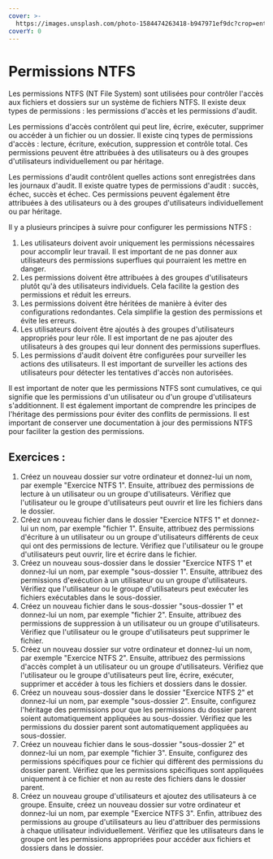 ```yaml
---
cover: >-
  https://images.unsplash.com/photo-1584474263418-b947971ef9dc?crop=entropy&cs=tinysrgb&fm=jpg&ixid=MnwxOTcwMjR8MHwxfHNlYXJjaHw4fHxyZXN0cmljdGlvbnxlbnwwfHx8fDE2NzQ4MzgxNjA&ixlib=rb-4.0.3&q=80
coverY: 0
---
```


# Permissions NTFS

Les permissions NTFS (NT File System) sont utilisées pour contrôler l'accès aux fichiers et dossiers sur un système de fichiers NTFS. Il existe deux types de permissions : les permissions d'accès et les permissions d'audit.

Les permissions d'accès contrôlent qui peut lire, écrire, exécuter, supprimer ou accéder à un fichier ou un dossier. Il existe cinq types de permissions d'accès : lecture, écriture, exécution, suppression et contrôle total. Ces permissions peuvent être attribuées à des utilisateurs ou à des groupes d'utilisateurs individuellement ou par héritage.

Les permissions d'audit contrôlent quelles actions sont enregistrées dans les journaux d'audit. Il existe quatre types de permissions d'audit : succès, échec, succès et échec. Ces permissions peuvent également être attribuées à des utilisateurs ou à des groupes d'utilisateurs individuellement ou par héritage.

Il y a plusieurs principes à suivre pour configurer les permissions NTFS :

1. Les utilisateurs doivent avoir uniquement les permissions nécessaires pour accomplir leur travail. Il est important de ne pas donner aux utilisateurs des permissions superflues qui pourraient les mettre en danger.
2. Les permissions doivent être attribuées à des groupes d'utilisateurs plutôt qu'à des utilisateurs individuels. Cela facilite la gestion des permissions et réduit les erreurs.
3. Les permissions doivent être héritées de manière à éviter des configurations redondantes. Cela simplifie la gestion des permissions et évite les erreurs.
4. Les utilisateurs doivent être ajoutés à des groupes d'utilisateurs appropriés pour leur rôle. Il est important de ne pas ajouter des utilisateurs à des groupes qui leur donnent des permissions superflues.
5. Les permissions d'audit doivent être configurées pour surveiller les actions des utilisateurs. Il est important de surveiller les actions des utilisateurs pour détecter les tentatives d'accès non autorisées.

Il est important de noter que les permissions NTFS sont cumulatives, ce qui signifie que les permissions d'un utilisateur ou d'un groupe d'utilisateurs s'additionnent. Il est également important de comprendre les principes de l'héritage des permissions pour éviter des conflits de permissions. Il est important de conserver une documentation à jour des permissions NTFS pour faciliter la gestion des permissions.

## Exercices :&#x20;

1. Créez un nouveau dossier sur votre ordinateur et donnez-lui un nom, par exemple "Exercice NTFS 1". Ensuite, attribuez des permissions de lecture à un utilisateur ou un groupe d'utilisateurs. Vérifiez que l'utilisateur ou le groupe d'utilisateurs peut ouvrir et lire les fichiers dans le dossier.
2. Créez un nouveau fichier dans le dossier "Exercice NTFS 1" et donnez-lui un nom, par exemple "fichier 1". Ensuite, attribuez des permissions d'écriture à un utilisateur ou un groupe d'utilisateurs différents de ceux qui ont des permissions de lecture. Vérifiez que l'utilisateur ou le groupe d'utilisateurs peut ouvrir, lire et écrire dans le fichier.
3. Créez un nouveau sous-dossier dans le dossier "Exercice NTFS 1" et donnez-lui un nom, par exemple "sous-dossier 1". Ensuite, attribuez des permissions d'exécution à un utilisateur ou un groupe d'utilisateurs. Vérifiez que l'utilisateur ou le groupe d'utilisateurs peut exécuter les fichiers exécutables dans le sous-dossier.
4. Créez un nouveau fichier dans le sous-dossier "sous-dossier 1" et donnez-lui un nom, par exemple "fichier 2". Ensuite, attribuez des permissions de suppression à un utilisateur ou un groupe d'utilisateurs. Vérifiez que l'utilisateur ou le groupe d'utilisateurs peut supprimer le fichier.
5. Créez un nouveau dossier sur votre ordinateur et donnez-lui un nom, par exemple "Exercice NTFS 2". Ensuite, attribuez des permissions d'accès complet à un utilisateur ou un groupe d'utilisateurs. Vérifiez que l'utilisateur ou le groupe d'utilisateurs peut lire, écrire, exécuter, supprimer et accéder à tous les fichiers et dossiers dans le dossier.
6. Créez un nouveau sous-dossier dans le dossier "Exercice NTFS 2" et donnez-lui un nom, par exemple "sous-dossier 2". Ensuite, configurez l'héritage des permissions pour que les permissions du dossier parent soient automatiquement appliquées au sous-dossier. Vérifiez que les permissions du dossier parent sont automatiquement appliquées au sous-dossier.
7. Créez un nouveau fichier dans le sous-dossier "sous-dossier 2" et donnez-lui un nom, par exemple "fichier 3". Ensuite, configurez des permissions spécifiques pour ce fichier qui diffèrent des permissions du dossier parent. Vérifiez que les permissions spécifiques sont appliquées uniquement à ce fichier et non au reste des fichiers dans le dossier parent.
8. Créez un nouveau groupe d'utilisateurs et ajoutez des utilisateurs à ce groupe. Ensuite, créez un nouveau dossier sur votre ordinateur et donnez-lui un nom, par exemple "Exercice NTFS 3". Enfin, attribuez des permissions au groupe d'utilisateurs au lieu d'attribuer des permissions à chaque utilisateur individuellement. Vérifiez que les utilisateurs dans le groupe ont les permissions appropriées pour accéder aux fichiers et dossiers dans le dossier.
